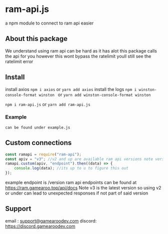 # ram-api.js

a npm module to connect to ram api easier

## About this package

We understand using ram api can be hard as it has alot this package calls the api for you however this wont bypass the ratelimit youll still see the ratelimit error

## Install

install axios `npm i axios` or `yarn add axios`
install the logs `npm i winston-console-format winston ` or `yarn add winston-console-format winston `

`npm i ram-api.js` or `yarn add ram-api.js`

### Example

```
can be found under example.js

```

## Custom connections

```javascript
const ramapi = require("ram-api");
const apiv = "v3"; //v2 and up are available ram api versions note versions
ramapi.custom(apiv, "endpoint").then((data) => {
	console.log(data); //its up to u to figure this out
});
```

example endpoint is /version
ram api endpoints can be found at https://ram.gamearoo.top/api/docs
Note v3 is the latest version so using v2 or under can lead to unexpected responses if not part of said version

## Support

email : support@gamearoodev.com
discord: https://discord.gamearoodev.com
